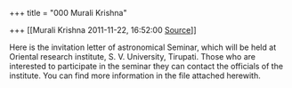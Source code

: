 +++
title = "000 Murali Krishna"

+++
[[Murali Krishna	2011-11-22, 16:52:00 [Source](https://groups.google.com/g/bvparishat/c/jD2uhVfCgRM)]]



Here is the invitation letter of astronomical Seminar, which will be held at Oriental research institute, S. V. University, Tirupati. Those who are interested to participate in the seminar they can contact the officials of the institute. You can find more information in the file attached herewith.  

